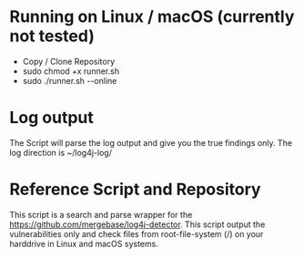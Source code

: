 # Running on Linux / macOS (currently not tested)
- Copy / Clone Repository
- sudo chmod +x runner.sh
- sudo ./runner.sh --online

# Log output
The Script will parse the log output and give you the true findings only. The log direction is ~/log4j-log/

# Reference Script and Repository
This script is a search and parse wrapper for the https://github.com/mergebase/log4j-detector. This script output the vulnerabilities only and check files from root-file-system (/) on your harddrive in Linux and macOS systems.
